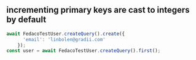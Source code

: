 ## incrementing primary keys are cast to integers by default

```typescript
await FedacoTestUser.createQuery().create({
      'email': 'linbolen@gradii.com'
    });
const user = await FedacoTestUser.createQuery().first();
```